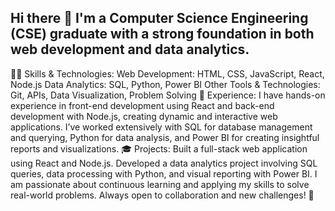## Hi there 👋 I'm a Computer Science Engineering (CSE) graduate with a strong foundation in both web development and data analytics.

🧑‍💻 Skills & Technologies:
Web Development: HTML, CSS, JavaScript, React, Node.js
Data Analytics: SQL, Python, Power BI
Other Tools & Technologies: Git, APIs, Data Visualization, Problem Solving
💼 Experience:
I have hands-on experience in front-end development using React and back-end development with Node.js, creating dynamic and interactive web applications.
I’ve worked extensively with SQL for database management and querying, Python for data analysis, and Power BI for creating insightful reports and visualizations.
🎓 Projects:
Built a full-stack web application using React and Node.js.
Developed a data analytics project involving SQL queries, data processing with Python, and visual reporting with Power BI.
I am passionate about continuous learning and applying my skills to solve real-world problems. Always open to collaboration and new challenges! 🚀

<!--
**ujjwal2300/ujjwal2300** is a ✨ _special_ ✨ repository because its `README.md` (this file) appears on your GitHub profile.

Here are some ideas to get you started:

- 🔭 I’m currently working on ...
- 🌱 I’m currently learning ...
- 👯 I’m looking to collaborate on ...
- 🤔 I’m looking for help with ...
- 💬 Ask me about ...
- 📫 How to reach me: ...
- 😄 Pronouns: ...
- ⚡ Fun fact: ...
-->
